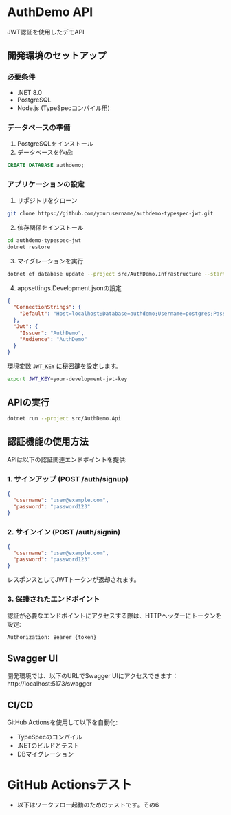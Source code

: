 # AuthDemo API

JWT認証を使用したデモAPI

## 開発環境のセットアップ

### 必要条件

- .NET 8.0
- PostgreSQL
- Node.js (TypeSpecコンパイル用)

### データベースの準備

1. PostgreSQLをインストール
2. データベースを作成:
```sql
CREATE DATABASE authdemo;
```

### アプリケーションの設定

1. リポジトリをクローン
```bash
git clone https://github.com/yourusername/authdemo-typespec-jwt.git
```

2. 依存関係をインストール
```bash
cd authdemo-typespec-jwt
dotnet restore
```

3. マイグレーションを実行
```bash
dotnet ef database update --project src/AuthDemo.Infrastructure --startup-project src/AuthDemo.Api
```

4. appsettings.Development.jsonの設定
```json
{
  "ConnectionStrings": {
    "Default": "Host=localhost;Database=authdemo;Username=postgres;Password=postgres"
  },
  "Jwt": {
    "Issuer": "AuthDemo",
    "Audience": "AuthDemo"
  }
}
```

環境変数 `JWT_KEY` に秘密鍵を設定します。
```bash
export JWT_KEY=your-development-jwt-key
```

## APIの実行

```bash
dotnet run --project src/AuthDemo.Api
```

## 認証機能の使用方法

APIは以下の認証関連エンドポイントを提供:

### 1. サインアップ (POST /auth/signup)
```json
{
  "username": "user@example.com",
  "password": "password123"
}
```

### 2. サインイン (POST /auth/signin)
```json
{
  "username": "user@example.com",
  "password": "password123"
}
```
レスポンスとしてJWTトークンが返却されます。

### 3. 保護されたエンドポイント

認証が必要なエンドポイントにアクセスする際は、HTTPヘッダーにトークンを設定:
```
Authorization: Bearer {token}
```

## Swagger UI

開発環境では、以下のURLでSwagger UIにアクセスできます：
http://localhost:5173/swagger

## CI/CD

GitHub Actionsを使用して以下を自動化:
- TypeSpecのコンパイル
- .NETのビルドとテスト
- DBマイグレーション

# GitHub Actionsテスト
- 以下はワークフロー起動のためのテストです。その6